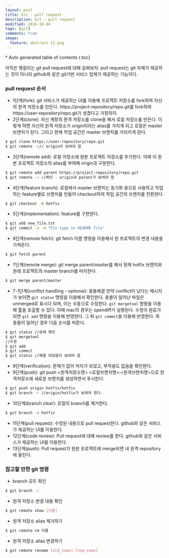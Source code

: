 ```yaml
---
layout: post
title: Git - pull request
description: Git - pull request
modified: 2016-10-04
tags: [git]
comments: true
image:
  feature: abstract-11.png
---
```


<section id="table-of-contents" class="toc">
<div id="drawer" markdown="1">
*  Auto generated table of contents
{:toc}
</div>
</section><!-- /#table-of-contents -->

아직은 헷갈리는 git pull request에 대해 살펴보자. pull request는 git 자체가 제공하는 것이 아니라 github와 같은 git기반 서비스 업체가 제공하는 기능이다.

### pull request 순서

- 1단계(fork): git 서비스가 제공하는 UI를 이용해 프로젝트 저장소를 fork하여 자신의 원격 저장소를 만든다. https://project-repository/repo.git를 fork하여 https://user-repository/repo.git가 생겼다고 가정하자. 
- 2단계(clone): 자신 계정의 원격 저장소를 clone을 해서 로컬 저장소를 만든다. 이렇게 하면 자신의 원격 저장소가 origin이라는 alias를 가지게 되고 로컬은 master 브랜치가 된다. 그리고 현재 작업 공간은 master 브랜치를 가리키게 된다. 

```bash
$ git clone https://user-repository/repo.git
$ git remote -v// origin이 보여야 함
```

- 3단계(remote add): 로컬 저장소에 원본 프로젝트 저장소를 추가한다. 이때 이 원본 프로젝트 저장소의 alias를 부여해 origin과 구분한다. 

```bash
$ git remote add parent https://project-repository/repo.git
$ git remote -v //확인 - origin과 parent가 보여야 함
```

- 4단계(feature branch): 로컬에서 master 브랜치는 동기화 용으로 사용하고 작업하는 feature별로 브랜치를 만들어 checkout하여 작업 공간의 브랜치를 전환한다. 

```bash
$ git checkout -B hotfix
```

- 5단계(implementation): feature를 구현한다. 

```bash
$ git add new_file.txt
$ git commit -a -m "Fix typo in README file"
```

- 6단계(remote fetch): git fetch 이름 명령을 이용해서 원 프로젝트의 변경 내용을 가져온다. 

```bash
$ git fetch parent
```

- 7단계(remote merge): git merge parent/master를 해서 현재 hotfix 브랜치와 원래 프로젝트의 master branch를 머지한다.

```bash
$ git merge parent/master
```

- 7-1단계(conflict handling - optional): 충돌해결 만약 conflict이 났다는 메시지가 보이면 `git status` 명령을 이용해서 확인한다. 충돌이 일어난 파일은 unmerged로 표시다 되며, 이는 수동으로 수정한다. `git mergetool` 명령을 이용해 툴을 호출할 수 있다. 이때 mac의 경우는 opendiff가 실행된다. 수정이 완료가 되면 `git add` 명령을 이용해 반영한다. 그 뒤 `git commit`을 이용해 반영한다. 즉 충돌이 일어난 경우 다음 순서를 따른다. 

```bash
$ git status //문제 확인
$ git mergetool
//수정
$ git add
$ git commit
$ git status //해결 되었음이 보여야 함
```

- 8단계(verification): 문제가 없이 머지가 되었고, 부작용도 없음을 확인한다. 
- 9단계(push): git push <원격저장소명> <로컬브랜치명>:<원격브랜치명>으로 원격저장소에 새로운 브랜치를 생성하면서 푸시한다. 

```bash
$ git push origin hotfix/hotfix
$ git branch -r //origin/hotfix가 보여야 한다. 
```

- 10단계(branch clear): 로컬의 branch를 제거한다. 

```bash
$ git branch -d hotfix
```

- 11단계(pull request): 수정된 내용으로 pull request한다. github와 같은 서비스가 제공하는 UI를 이용한다. 
- 12단계(code review): Pull request에 대해 review를 한다. github와 같은 서비스가 제공하는 UI를 이용한다. 
- 13단계(push): Pull request가 원본 프로젝트에 merge되면 내 원격 repository에 올린다. 

### 참고할 만한 git 명령

- branch 모두 확인 

```bash
$ git branch -r
```

- 원격 저장소 변경 내용 확인

```bash
$ git remote show [이름]
```

- 원격 저장소 alias 제거하기 

```bash
$ git remote rm 이름
```

- 원격 저장소 alias 변경하기 

```bash
$ git remote rename [old_name] [new_name]
```
